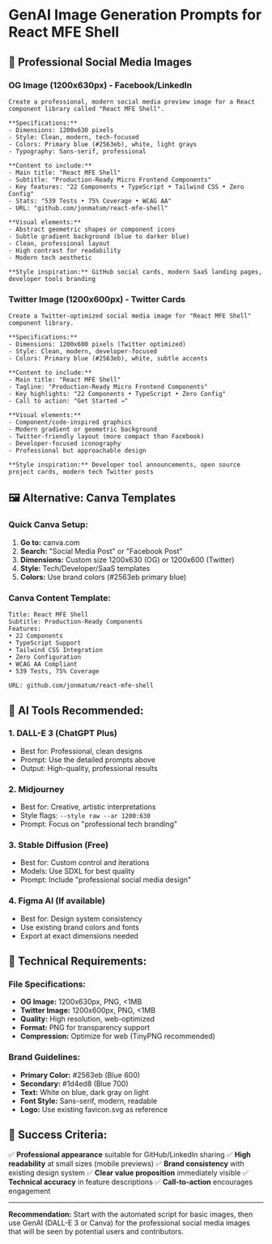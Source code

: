 # GenAI Image Generation Prompts for React MFE Shell

## 🎨 Professional Social Media Images

### OG Image (1200x630px) - Facebook/LinkedIn
```
Create a professional, modern social media preview image for a React component library called "React MFE Shell". 

**Specifications:**
- Dimensions: 1200x630 pixels
- Style: Clean, modern, tech-focused
- Colors: Primary blue (#2563eb), white, light grays
- Typography: Sans-serif, professional

**Content to include:**
- Main title: "React MFE Shell"
- Subtitle: "Production-Ready Micro Frontend Components"
- Key features: "22 Components • TypeScript • Tailwind CSS • Zero Config"
- Stats: "539 Tests • 75% Coverage • WCAG AA"
- URL: "github.com/jonmatum/react-mfe-shell"

**Visual elements:**
- Abstract geometric shapes or component icons
- Subtle gradient background (blue to darker blue)
- Clean, professional layout
- High contrast for readability
- Modern tech aesthetic

**Style inspiration:** GitHub social cards, modern SaaS landing pages, developer tools branding
```

### Twitter Image (1200x600px) - Twitter Cards
```
Create a Twitter-optimized social media image for "React MFE Shell" component library.

**Specifications:**
- Dimensions: 1200x600 pixels (Twitter optimized)
- Style: Clean, modern, developer-focused
- Colors: Primary blue (#2563eb), white, subtle accents

**Content to include:**
- Main title: "React MFE Shell"
- Tagline: "Production-Ready Micro Frontend Components"
- Key highlights: "22 Components • TypeScript • Zero Config"
- Call to action: "Get Started →"

**Visual elements:**
- Component/code-inspired graphics
- Modern gradient or geometric background
- Twitter-friendly layout (more compact than Facebook)
- Developer-focused iconography
- Professional but approachable design

**Style inspiration:** Developer tool announcements, open source project cards, modern tech Twitter posts
```

## 🖼️ Alternative: Canva Templates

### Quick Canva Setup:
1. **Go to:** canva.com
2. **Search:** "Social Media Post" or "Facebook Post"
3. **Dimensions:** Custom size 1200x630 (OG) or 1200x600 (Twitter)
4. **Style:** Tech/Developer/SaaS templates
5. **Colors:** Use brand colors (#2563eb primary blue)

### Canva Content Template:
```
Title: React MFE Shell
Subtitle: Production-Ready Components
Features: 
• 22 Components
• TypeScript Support  
• Tailwind CSS Integration
• Zero Configuration
• WCAG AA Compliant
• 539 Tests, 75% Coverage

URL: github.com/jonmatum/react-mfe-shell
```

## 🤖 AI Tools Recommended:

### 1. **DALL-E 3** (ChatGPT Plus)
- Best for: Professional, clean designs
- Prompt: Use the detailed prompts above
- Output: High-quality, professional results

### 2. **Midjourney**
- Best for: Creative, artistic interpretations
- Style flags: `--style raw --ar 1200:630`
- Prompt: Focus on "professional tech branding"

### 3. **Stable Diffusion** (Free)
- Best for: Custom control and iterations
- Models: Use SDXL for best quality
- Prompt: Include "professional social media design"

### 4. **Figma AI** (If available)
- Best for: Design system consistency
- Use existing brand colors and fonts
- Export at exact dimensions needed

## 📐 Technical Requirements:

### File Specifications:
- **OG Image:** 1200x630px, PNG, <1MB
- **Twitter Image:** 1200x600px, PNG, <1MB
- **Quality:** High resolution, web-optimized
- **Format:** PNG for transparency support
- **Compression:** Optimize for web (TinyPNG recommended)

### Brand Guidelines:
- **Primary Color:** #2563eb (Blue 600)
- **Secondary:** #1d4ed8 (Blue 700)  
- **Text:** White on blue, dark gray on light
- **Font Style:** Sans-serif, modern, readable
- **Logo:** Use existing favicon.svg as reference

## 🎯 Success Criteria:

✅ **Professional appearance** suitable for GitHub/LinkedIn sharing
✅ **High readability** at small sizes (mobile previews)
✅ **Brand consistency** with existing design system
✅ **Clear value proposition** immediately visible
✅ **Technical accuracy** in feature descriptions
✅ **Call-to-action** encourages engagement

---

**Recommendation:** Start with the automated script for basic images, then use GenAI (DALL-E 3 or Canva) for the professional social media images that will be seen by potential users and contributors.
